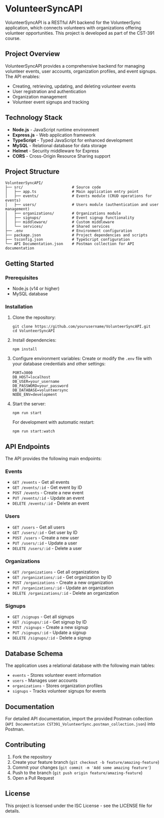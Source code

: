 # VolunteerSyncAPI

VolunteerSyncAPI is a RESTful API backend for the VolunteerSync application, which connects volunteers with organizations offering volunteer opportunities. This project is developed as part of the CST-391 course.

## Project Overview

VolunteerSyncAPI provides a comprehensive backend for managing volunteer events, user accounts, organization profiles, and event signups. The API enables:

- Creating, retrieving, updating, and deleting volunteer events
- User registration and authentication
- Organization management
- Volunteer event signups and tracking

## Technology Stack

- **Node.js** - JavaScript runtime environment
- **Express.js** - Web application framework
- **TypeScript** - Typed JavaScript for enhanced development
- **MySQL** - Relational database for data storage
- **Helmet** - Security middleware for Express
- **CORS** - Cross-Origin Resource Sharing support

## Project Structure

```
VolunteerSyncAPI/
├── src/                      # Source code
│   ├── app.ts                # Main application entry point
│   ├── events/               # Events module (CRUD operations for events)
│   ├── users/                # Users module (authentication and user management)
│   ├── organizations/        # Organizations module
│   ├── signups/              # Event signup functionality
│   ├── middleware/           # Custom middleware
│   └── services/             # Shared services
├── .env                      # Environment configuration
├── package.json              # Project dependencies and scripts
├── tsconfig.json             # TypeScript configuration
└── API Documentation.json    # Postman collection for API documentation
```

## Getting Started

### Prerequisites

- Node.js (v14 or higher)
- MySQL database

### Installation

1. Clone the repository:
   ```
   git clone https://github.com/yourusername/VolunteerSyncAPI.git
   cd VolunteerSyncAPI
   ```

2. Install dependencies:
   ```
   npm install
   ```

3. Configure environment variables:
   Create or modify the `.env` file with your database credentials and other settings:
   ```
   PORT=3000
   DB_HOST=localhost
   DB_USER=your_username
   DB_PASSWORD=your_password
   DB_DATABASE=volunteersync
   NODE_ENV=development
   ```

4. Start the server:
   ```
   npm run start
   ```
   
   For development with automatic restart:
   ```
   npm run start:watch
   ```

## API Endpoints

The API provides the following main endpoints:

### Events
- `GET /events` - Get all events
- `GET /events/:id` - Get event by ID
- `POST /events` - Create a new event
- `PUT /events/:id` - Update an event
- `DELETE /events/:id` - Delete an event

### Users
- `GET /users` - Get all users
- `GET /users/:id` - Get user by ID
- `POST /users` - Create a new user
- `PUT /users/:id` - Update a user
- `DELETE /users/:id` - Delete a user

### Organizations
- `GET /organizations` - Get all organizations
- `GET /organizations/:id` - Get organization by ID
- `POST /organizations` - Create a new organization
- `PUT /organizations/:id` - Update an organization
- `DELETE /organizations/:id` - Delete an organization

### Signups
- `GET /signups` - Get all signups
- `GET /signups/:id` - Get signup by ID
- `POST /signups` - Create a new signup
- `PUT /signups/:id` - Update a signup
- `DELETE /signups/:id` - Delete a signup

## Database Schema

The application uses a relational database with the following main tables:
- `events` - Stores volunteer event information
- `users` - Manages user accounts
- `organizations` - Stores organization profiles
- `signups` - Tracks volunteer signups for events

## Documentation

For detailed API documentation, import the provided Postman collection (`API Documentation CST391_VolunteerSync.postman_collection.json`) into Postman.

## Contributing

1. Fork the repository
2. Create your feature branch (`git checkout -b feature/amazing-feature`)
3. Commit your changes (`git commit -m 'Add some amazing feature'`)
4. Push to the branch (`git push origin feature/amazing-feature`)
5. Open a Pull Request

## License

This project is licensed under the ISC License - see the LICENSE file for details.
